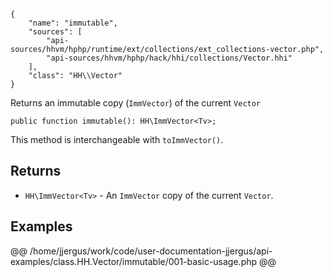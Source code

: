 ``` yamlmeta
{
    "name": "immutable",
    "sources": [
        "api-sources/hhvm/hphp/runtime/ext/collections/ext_collections-vector.php",
        "api-sources/hhvm/hphp/hack/hhi/collections/Vector.hhi"
    ],
    "class": "HH\\Vector"
}
```




Returns an immutable copy (` ImmVector `) of the current `` Vector ``




``` Hack
public function immutable(): HH\ImmVector<Tv>;
```




This method is interchangeable with ` toImmVector() `.




## Returns




+ ` HH\ImmVector<Tv> ` - An `` ImmVector `` copy of the current ``` Vector ```.




## Examples










@@ /home/jjergus/work/code/user-documentation-jjergus/api-examples/class.HH.Vector/immutable/001-basic-usage.php @@
<!-- HHAPIDOC -->
